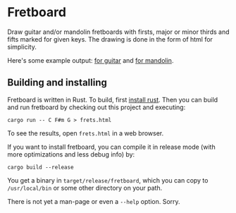 # Fretboard

Draw guitar and/or mandolin fretboards with firsts, major or minor
thirds and fifts marked for given keys.
The drawing is done in the form of html for simplicity.

Here's some example output:
[for guitar](https://rasmus.krats.se/tmp/fretboard/frets.html) and
[for mandolin](https://rasmus.krats.se/tmp/fretboard/frets-mandolin.html).

## Building and installing

Fretboard is written in Rust.  To build, first
[install rust](https://www.rust-lang.org/learn/get-started#installing-rust).
Then you can build and run fretboard by checking out this project and
executing:

    cargo run -- C F#m G > frets.html

To see the results, open `frets.html` in a web browser.

If you want to install fretboard, you can compile it in release mode
(with more optimizations and less debug info) by:

    cargo build --release

You get a binary in `target/release/fretboard`, which you can copy to
`/usr/local/bin` or some other directory on your path.

There is not yet a man-page or even a `--help` option.
Sorry.

